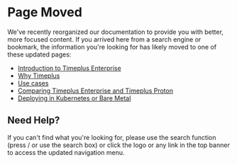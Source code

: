 # Page Moved

We've recently reorganized our documentation to provide you with better, more focused content. If you arrived here from a search engine or bookmark, the information you're looking for has likely moved to one of these updated pages:

* [Introduction to Timeplus Enterprise](/)
* [Why Timeplus](/why-timeplus)
* [Use cases](/showcases)
* [Comparing Timeplus Enterprise and Timeplus Proton](/compare)
* [Deploying in Kubernetes or Bare Metal](/k8s-helm)

## Need Help?

If you can't find what you're looking for, please use the search function (press / or use the search box) or click the logo or any link in the top banner to access the updated navigation menu.
